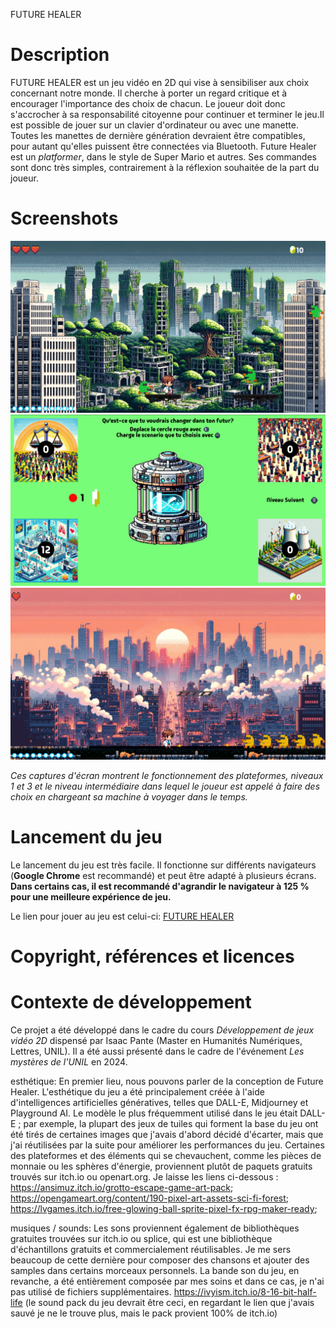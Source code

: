 FUTURE HEALER

<h1>Description</h1>
<p>FUTURE HEALER est un jeu vidéo en 2D qui vise à sensibiliser aux choix concernant notre monde. Il cherche à porter un regard critique et à encourager l'importance des choix de chacun. Le joueur doit donc s'accrocher à sa responsabilité citoyenne pour continuer et terminer le jeu.Il est possible de jouer sur un clavier d'ordinateur ou avec une manette. Toutes les manettes de dernière génération devraient être compatibles, pour autant qu'elles puissent être connectées via Bluetooth. Future Healer est un <i>platformer</i>, dans le style de Super Mario et autres. Ses commandes sont donc très simples, contrairement à la réflexion souhaitée de la part du joueur.</p>

<h1>Screenshots</h1>
<img src="ASSETS/tilesets-da-tagliare/Screenshot 1.png">
<img src="ASSETS/tilesets-da-tagliare/Screenshot 2.png">
<img src="ASSETS/tilesets-da-tagliare/Screenshot 3.png">
<p><i>Ces captures d'écran montrent le fonctionnement des plateformes,  niveaux 1 et 3 et le niveau intermédiaire dans lequel le joueur est appelé à faire des choix en chargeant sa machine à voyager dans le temps.</i></p>

<h1>Lancement du jeu</h1>
<p>Le lancement du jeu est très facile. Il fonctionne sur différents navigateurs (<b>Google Chrome</b> est recommandé) et peut être adapté à plusieurs écrans. <b>Dans certains cas, il est recommandé d'agrandir le navigateur à 125 % pour une meilleure expérience de jeu.</b></p>
<p>Le lien pour jouer au jeu est celui-ci: <a href="https://gianmarcosapienza.itch.io/future-healer">FUTURE HEALER</a></p>

<h1>Copyright, références et licences</h1>

<h1>Contexte de développement</h1>
<p>Ce projet a été développé dans le cadre du cours <i>Développement de jeux vidéo 2D</i> dispensé par Isaac Pante (Master en Humanités Numériques, Lettres, UNIL). Il a été aussi présenté dans le cadre de l'événement <i>Les mystères de l'UNIL</i> en 2024.</p>

esthétique: En premier lieu, nous pouvons parler de la conception de Future Healer. L'esthétique du jeu a été principalement créée à l'aide d'intelligences artificielles génératives, telles que DALL-E, Midjourney et Playground AI. Le modèle le plus fréquemment utilisé dans le jeu était DALL-E ; par exemple, la plupart des jeux de tuiles qui forment la base du jeu ont été tirés de certaines images que j'avais d'abord décidé d'écarter, mais que j'ai réutilisées par la suite pour améliorer les performances du jeu. 
Certaines des plateformes et des éléments qui se chevauchent, comme les pièces de monnaie ou les sphères d'énergie, proviennent plutôt de paquets gratuits trouvés sur itch.io ou openart.org. Je laisse les liens ci-dessous : 
https://ansimuz.itch.io/grotto-escape-game-art-pack;
https://opengameart.org/content/190-pixel-art-assets-sci-fi-forest;
https://lvgames.itch.io/free-glowing-ball-sprite-pixel-fx-rpg-maker-ready;

musiques / sounds: Les sons proviennent également de bibliothèques gratuites trouvées sur itch.io ou splice, qui est une bibliothèque d'échantillons gratuits et commercialement réutilisables. Je me sers beaucoup de cette dernière pour composer des chansons et ajouter des samples dans certains morceaux personnels. La bande son du jeu, en revanche, a été entièrement composée par mes soins et dans ce cas, je n'ai pas utilisé de fichiers supplémentaires. 
https://ivyism.itch.io/8-16-bit-half-life (le sound pack du jeu devrait être ceci, en regardant le lien que j'avais sauvé je ne le trouve plus, mais le pack provient 100% de itch.io)

